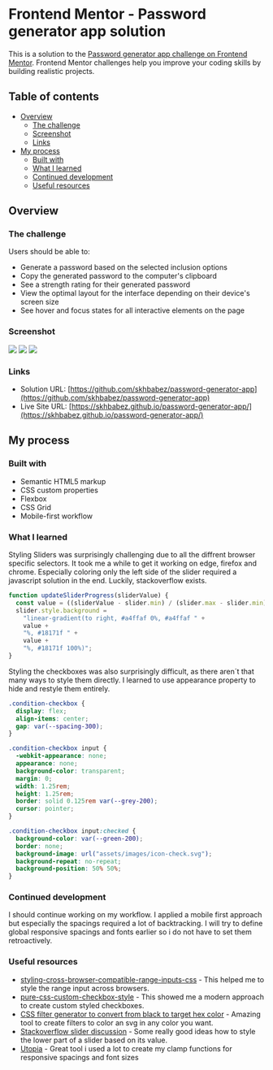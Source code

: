 # Frontend Mentor - Password generator app solution

This is a solution to the [Password generator app challenge on Frontend Mentor](https://www.frontendmentor.io/challenges/password-generator-app-Mr8CLycqjh). Frontend Mentor challenges help you improve your coding skills by building realistic projects.

## Table of contents

- [Overview](#overview)
  - [The challenge](#the-challenge)
  - [Screenshot](#screenshot)
  - [Links](#links)
- [My process](#my-process)
  - [Built with](#built-with)
  - [What I learned](#what-i-learned)
  - [Continued development](#continued-development)
  - [Useful resources](#useful-resources)

## Overview

### The challenge

Users should be able to:

- Generate a password based on the selected inclusion options
- Copy the generated password to the computer's clipboard
- See a strength rating for their generated password
- View the optimal layout for the interface depending on their device's screen size
- See hover and focus states for all interactive elements on the page

### Screenshot

![](./screenshots/mobile.jpeg)
![](./screenshots/tablet.jpeg)
![](./screenshots/desktop.jpeg)

### Links

- Solution URL: [https://github.com/skhbabez/password-generator-app](https://github.com/skhbabez/password-generator-app)
- Live Site URL: [https://skhbabez.github.io/password-generator-app/](https://skhbabez.github.io/password-generator-app/)

## My process

### Built with

- Semantic HTML5 markup
- CSS custom properties
- Flexbox
- CSS Grid
- Mobile-first workflow

### What I learned

Styling Sliders was surprisingly challenging due to all the diffrent browser specific selectors. It took me a while to get it working on edge, firefox and chrome. Especially coloring only the left side of the slider required a javascript solution in the end. Luckily, stackoverflow exists.

```js
function updateSliderProgress(sliderValue) {
  const value = ((sliderValue - slider.min) / (slider.max - slider.min)) * 100;
  slider.style.background =
    "linear-gradient(to right, #a4ffaf 0%, #a4ffaf " +
    value +
    "%, #18171f " +
    value +
    "%, #18171f 100%)";
}
```

Styling the checkboxes was also surprisingly difficult, as there aren´t that many ways to style them directly. I learned to use appearance property to hide and restyle them entirely.

```css
.condition-checkbox {
  display: flex;
  align-items: center;
  gap: var(--spacing-300);
}

.condition-checkbox input {
  -webkit-appearance: none;
  appearance: none;
  background-color: transparent;
  margin: 0;
  width: 1.25rem;
  height: 1.25rem;
  border: solid 0.125rem var(--grey-200);
  cursor: pointer;
}

.condition-checkbox input:checked {
  background-color: var(--green-200);
  border: none;
  background-image: url("assets/images/icon-check.svg");
  background-repeat: no-repeat;
  background-position: 50% 50%;
}
```

### Continued development

I should continue working on my workflow. I applied a mobile first approach but especially the spacings required a lot of backtracking. I will try to define global responsive spacings and fonts earlier so i do not have to set them retroactively.

### Useful resources

- [styling-cross-browser-compatible-range-inputs-css](https://css-tricks.com/styling-cross-browser-compatible-range-inputs-css/) - This helped me to style the range input across browsers.
- [pure-css-custom-checkbox-style](https://moderncss.dev/pure-css-custom-checkbox-style/) - This showed me a modern approach to create custom styled checkboxes.
- [CSS filter generator to convert from black to target hex color](https://codepen.io/sosuke/pen/Pjoqqp) - Amazing tool to create filters to color an svg in any color you want.
- [Stackoverflow slider discussion](https://stackoverflow.com/questions/18389224/how-to-style-html5-range-input-to-have-different-color-before-and-after-slider) - Some really good ideas how to style the lower part of a slider based on its value.
- [Utopia](https://utopia.fyi/) - Great tool i used a lot to create my clamp functions for responsive spacings and font sizes
